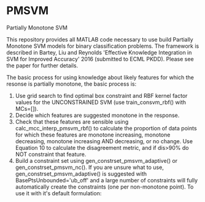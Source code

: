 # PMSVM
Partially Monotone SVM

This repository provides all MATLAB code necessary to use build Partially Monotone SVM models for binary classification problems. The framework is described in Bartey, Liu and Reynolds 'Effective Knowledge Integration in SVM for Improved Accuracy' 2016 (submitted to ECML PKDD). Please see the paper for further details.

The basic process for using knowledge about likely features for which the resonse is partially monotone, the basic process is:
1. Use grid search to find optimal box constraint and RBF kernel factor values for the UNCONSTRAINED SVM (use train_consvm_rbf() with MCs=[]).
2. Decide which features are suggested monotone in the response.
3. Check that these features are sensible using calc_mcc_interp_pmsvm_rbf() to calculate the proportion of data points for which these features are monotone increasing, monotone decreasing, monotone increasing AND decreasing, or no change. Use Equation 10 to calculate the disagreement metric, and if dis>90% do NOT constraint that feature.
4. Build a constraint set using gen_constrset_pmsvm_adaptive() or gen_constrset_pmsvm_nc(). If you are unsure what to use, gen_constrset_pmsvm_adaptive() is suggested with BasePtsUnbounded='ub_off' and a large number of constraints will fully automatically create the constraints (one per non-monotone point). To use it with it's default formulation:

